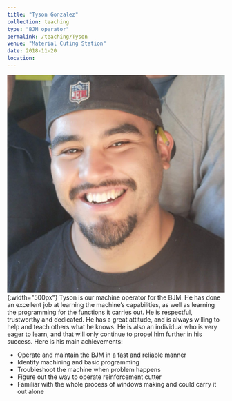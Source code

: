 ```yaml
---
title: "Tyson Gonzalez"
collection: teaching
type: "BJM operator"
permalink: /teaching/Tyson
venue: "Material Cuting Station"
date: 2018-11-20
location:
---
```

![tyson](/images/tyson.jpg){:width="500px"}
Tyson is our machine operator for the BJM. He has done an excellent job at learning the machine’s capabilities, as well as learning the programming for the functions it carries out. He is respectful, trustworthy and dedicated. He has a great attitude, and is always willing to help and teach others what he knows. He is also an individual who is very eager to learn, and that will only continue to propel him further in his success.
Here is his main achievements:
* Operate and maintain the BJM in a fast and reliable manner
* Identify machining and basic programming
* Troubleshoot the machine when problem happens
* Figure out the way to operate reinforcement cutter
* Familiar with the whole process of windows making and could carry it out alone
